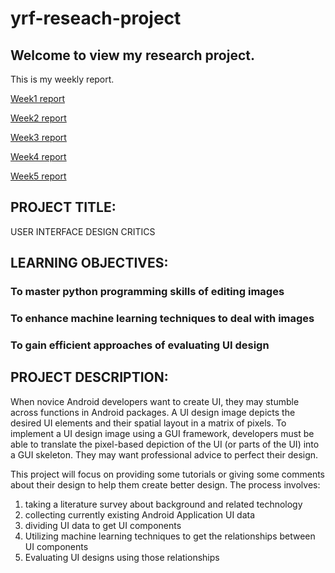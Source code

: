 # yrf-reseach-project

## Welcome to view my research project.

This is my weekly report.

[Week1 report](https://github.com/yrfyang/yrf-reseach-project/blob/master/week1.md)

[Week2 report](https://github.com/yrfyang/yrf-reseach-project/blob/master/week2.md)

[Week3 report](https://github.com/yrfyang/yrf-reseach-project/blob/master/week3.md)

[Week4 report](https://github.com/yrfyang/yrf-reseach-project/blob/master/week4.md)

[Week5 report](https://github.com/yrfyang/yrf-reseach-project/blob/master/week4.md)



## PROJECT TITLE:
USER INTERFACE DESIGN CRITICS

## LEARNING OBJECTIVES:
### To master python programming skills of editing images
### To enhance machine learning techniques to deal with images
### To gain efficient approaches of evaluating UI design

## PROJECT DESCRIPTION:

When novice Android developers want to create UI, they may stumble across functions in Android packages. A UI design image depicts the desired UI elements and their spatial layout in a matrix of pixels. To implement a UI design image using a GUI framework, developers must be able to translate the pixel-based depiction of the UI (or parts of the UI) into a GUI skeleton. They may want professional advice to perfect their design.

This project will focus on providing some tutorials or giving some comments about their design to help them create better design. The process involves:

1. taking a literature survey about background and related technology
2. collecting currently existing Android Application UI data
3. dividing UI data to get UI components
4. Utilizing machine learning techniques to get the relationships between UI components
5. Evaluating UI designs using those relationships


